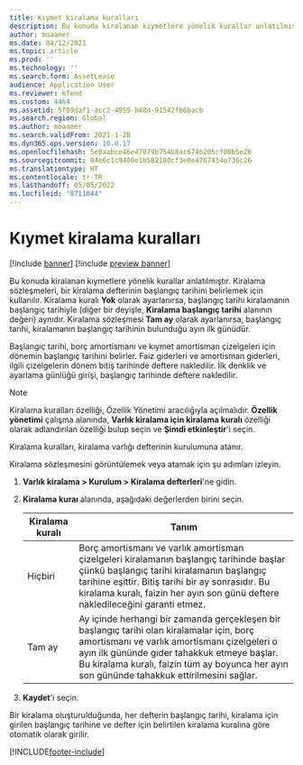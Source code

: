 ```yaml
---
title: Kıymet kiralama kuralları
description: Bu konuda kiralanan kıymetlere yönelik kurallar anlatılmıştır.
author: moaamer
ms.date: 04/12/2021
ms.topic: article
ms.prod: ''
ms.technology: ''
ms.search.form: AssetLease
audience: Application User
ms.reviewer: kfend
ms.custom: 4464
ms.assetid: 5f89daf1-acc2-4959-b48d-91542fb6bacb
ms.search.region: Global
ms.author: moaamer
ms.search.validFrom: 2021-1-28
ms.dyn365.ops.version: 10.0.17
ms.openlocfilehash: 5e0aabce46e47079b754b8ac674b205cf00b5e26
ms.sourcegitcommit: 04e6c1c9400e1b582180cf3e0e4767434e736c26
ms.translationtype: HT
ms.contentlocale: tr-TR
ms.lasthandoff: 05/05/2022
ms.locfileid: "8711044"
---
```

# <a name="asset-leasing-conventions"></a>Kıymet kiralama kuralları

[!include [banner](../includes/banner.md)]
[!include [preview banner](../includes/preview-banner.md)]

Bu konuda kiralanan kıymetlere yönelik kurallar anlatılmıştır. Kiralama sözleşmeleri, bir kiralama defterinin başlangıç tarihini belirlemek için kullanılır. Kiralama kuralı **Yok** olarak ayarlanırsa, başlangıç tarihi kiralamanın başlangıç tarihiyle (diğer bir deyişle, **Kiralama başlangıç tarihi** alanının değeri) aynıdır. Kiralama sözleşmesi **Tam ay** olarak ayarlanırsa, başlangıç tarihi, kiralamanın başlangıç tarihinin bulunduğu ayın ilk günüdür.

Başlangıç tarihi, borç amortismanı ve kıymet amortisman çizelgeleri için dönemin başlangıç tarihini belirler. Faiz giderleri ve amortisman giderleri, ilgili çizelgelerin dönem bitiş tarihinde deftere nakledilir. İlk denklik ve ayarlama günlüğü girişi, başlangıç tarihinde deftere nakledilir.

> [!NOTE]
> Kiralama kuralları özelliği, Özellik Yönetimi aracılığıyla açılmalıdır. **Özellik yönetimi** çalışma alanında, **Varlık kiralama için kiralama kuralı** özelliği olarak adlandırılan özelliği bulup seçin ve **Şimdi etkinleştir**'i seçin.

Kiralama kuralları, kiralama varlığı defterinin kurulumuna atanır.

Kiralama sözleşmesini görüntülemek veya atamak için şu adımları izleyin.

1. **Varlık kiralama \> Kurulum \> Kiralama defterleri**'ne gidin.
2. **Kiralama kuraı** alanında, aşağıdaki değerlerden birini seçin.

    | Kiralama kuralı | Tanım |
    |--------------------|-------------|
    | Hiçbiri               | Borç amortismanı ve varlık amortisman çizelgeleri kiralamanın başlangıç tarihinde başlar çünkü başlangıç tarihi kiralamanın başlangıç tarihine eşittir. Bitiş tarihi bir ay sonrasıdır. Bu kiralama kuralı, faizin her ayın son günü deftere nakledileceğini garanti etmez. |
    | Tam ay         | Ay içinde herhangi bir zamanda gerçekleşen bir başlangıç tarihi olan kiralamalar için, borç amortismanı ve varlık amortismanı çizelgeleri o ayın ilk gününde gider tahakkuk etmeye başlar. Bu kiralama kuralı, faizin tüm ay boyunca her ayın son gününde tahakkuk ettirilmesini sağlar. |

3. **Kaydet**'i seçin.

Bir kiralama oluşturulduğunda, her defterin başlangıç tarihi, kiralama için girilen başlangıç tarihine ve defter için belirtilen kiralama kuralına göre otomatik olarak girilir.


[!INCLUDE[footer-include](../../includes/footer-banner.md)]
